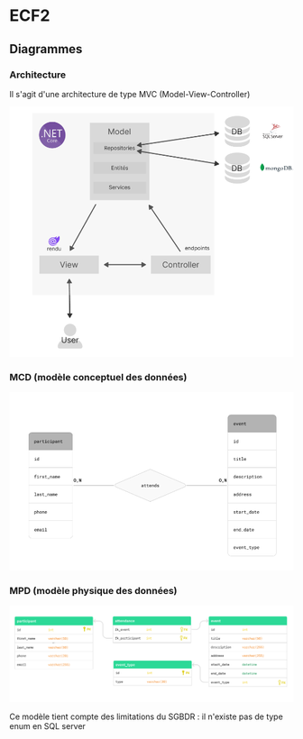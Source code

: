 # ECF2

## Diagrammes

### Architecture

Il s'agit d'une architecture de type MVC (Model-View-Controller)

![MVC](Documentation/MVC.png)

### MCD (modèle conceptuel des données)

![MCD](Documentation/MCD.png)

### MPD (modèle physique des données)

![MPD](Documentation/MPD.png)

Ce modèle tient compte des limitations du SGBDR : il n'existe pas de type enum en SQL server